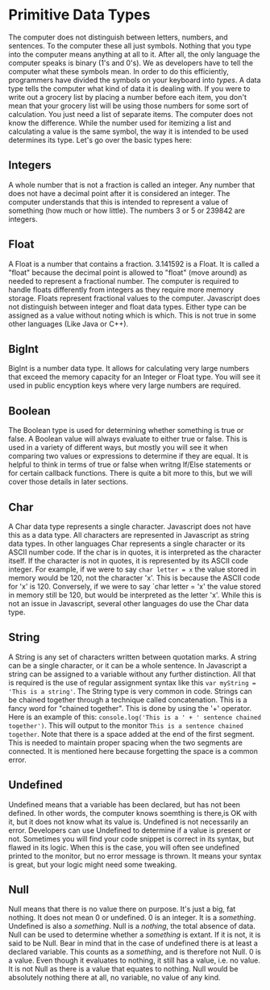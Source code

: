 # Primitive Data Types

The computer does not distinguish between letters, numbers, and sentences. To the computer these all just symbols.
Nothing that you type into the computer means anything at all to it.
After all, the only language the computer
speaks is binary (1's and 0's). We as developers have to tell the computer what these symbols mean. In order to do this
efficiently, programmers have divided the symbols on
your keyboard into *types*.  A data type tells the
computer what kind of
data it is dealing with. If you were to write out a grocery list by placing a number before each item, you don't mean that
your grocery list will be using those numbers for some sort of calculation. You just need a list of separate items.
The computer does not know the difference. While the number used for itemizing a list and calculating a value is the
same symbol, the way it is intended to be used determines its type. Let's go over the basic types here:

## Integers

A whole number that is not a fraction is called an integer. Any number that does not have a decimal point after it is
considered an integer. The computer understands that this is
intended to represent a value of something (how much or how little). The numbers 3 or 5 or 239842 are integers.

## Float

A Float is a number that contains a fraction. 3.141592 is a Float. It is called a "float" because the decimal point is allowed
to "float" (move around) as needed to represent a fractional number. The computer is required to handle floats differently
from integers as they require more memory storage. Floats represent fractional values to the computer.
Javascript does not distinguish between integer and float data types. Either type can be assigned as a value without noting
which is which. This is not true in some other languages (Like Java or C++).

## BigInt

BigInt is a number data type.
It allows for calculating very large numbers that
exceed the memory capacity for an Integer or
Float type. You will see it used in public encyption keys where very large numbers are required.

## Boolean

The Boolean type is used for determining whether something is true or false. A Boolean value will always evaluate to either
true or false. This is used in a variety of different ways, but mostly you will see it when comparing two values or expressions
to determine if they are equal.
It is helpful to think in terms of true or false when writng If/Else statements or for certain callback functions.
There is quite a bit more to this, but we will cover those details in later sections.

## Char

A Char data type represents a single character. Javascript does not have this as a data type.
All characters are represented in Javascript as string data types.
In other languages Char represents a single character or
its ASCII number code. If the char is in quotes, it is interpreted as the character itself.
If the character is not in quotes, it is represented by its ASCII code integer.
For example, if we were to say `char letter = x` the value stored in memory would be 120, not the character 'x'.
This is because the ASCII code for 'x' is 120. Conversely, if we were to say `char letter = 'x' the value stored in memory
still be 120, but would be interpreted as the letter 'x'. While this is not an issue in Javascript,
several other languages do use the Char data type.

## String

A String is any set of characters written between quotation marks. A string can be a single character, or it can be a whole
sentence. In Javascript a string can be assigned to a variable without any further distinction. All that is required is the
use of regular assignment syntax like this `var myString = 'This is a string'`. The String type is very common in code.
Strings can be chained together through a technique called concatenation. This is a fancy word for "chained together".
This is done by using the '+' operator.
Here is an example of this: `console.log('This is a ' + ' sentence chained together')`.
This will output to the monitor `This is a sentence chained together`.
Note that there is a space added at the end of the first segment.
This is needed to maintain proper spacing when the two segments are connected.
It is mentioned here because forgetting the space is a common error.

## Undefined

Undefined means that a variable has been declared, but has not been defined.
In other words, the computer knows soemthing is there,is OK with it, but it does not know what its value is.
Undefined is not necessarily an error. Developers can use Undefined to determine if a value is present or not.
Sometimes you will find your code snippet is correct in its syntax, but flawed in its logic. When this is the case,
you will often see undefined printed to the monitor, but no error message is thrown. It means your syntax is great,
but your logic might need some tweaking.

## Null

Null means that there is no value there on purpose. It's just a big, fat nothing. It does not mean 0 or undefined.
0 is an integer. It is a *something*.
Undefined is also a *something*. Null is a *nothing*, the total absence of data. Null can be used to determine whether a
*something* is extant. If it is not, it is said to be Null.
Bear in mind that in the case of undefined there is at least a declared variable. This counts as a *something*, and is
therefore not Null. 0 is a value. Even though it evaluates to nothing, it still has a value, i.e. no value.
It is not Null as there is a value that equates to nothing.
Null would be absolutely nothing there at all, no variable, no value of any kind.
